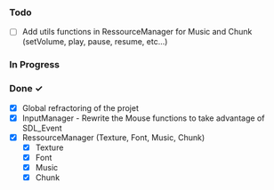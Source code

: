### Todo

- [ ] Add utils functions in RessourceManager for Music and Chunk (setVolume, play, pause, resume, etc...)

### In Progress



### Done ✓

- [X] Global refractoring of the projet
- [X] InputManager - Rewrite the Mouse functions to take advantage of SDL_Event
- [X] RessourceManager (Texture, Font, Music, Chunk)
    - [X] Texture
    - [X] Font
    - [X] Music
    - [X] Chunk